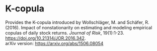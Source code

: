 # K-copula
Provides the K-copula introduced by Wollschläger, M. and Schäfer, R. (2016). Impact of nonstationarity on estimating and modeling empirical copulas of daily stock returns. *Journal of Risk*, 19(1):1-23. https://doi.org/10.21314/JOR.2016.342.  
arXiv version: https://arxiv.org/abs/1506.08054
